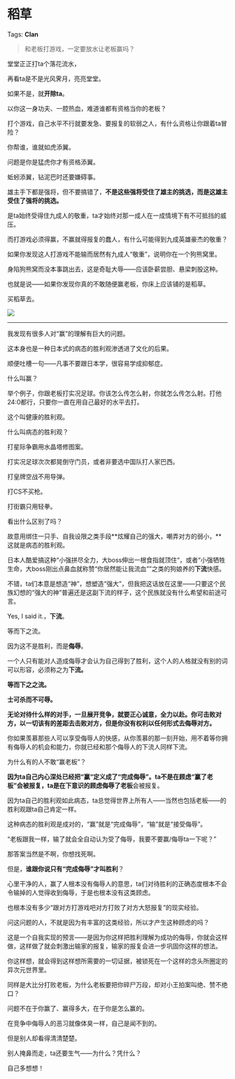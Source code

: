 # 稻草

Tags: **Clan**

> 和老板打游戏，一定要放水让老板赢吗？



堂堂正正打ta个落花流水，

再看ta是不是光风霁月，亮亮堂堂。

如果不是，就**开除ta**。

  


以你这一身功夫、一腔热血，难道谁都有资格当你的老板？

打个游戏，自己水平不行就要发急、要报复的软弱之人，有什么资格让你跟着ta冒险？

你帮谁，谁就如虎添翼。

问题是你是猛虎你才有资格添翼。

蚯蚓添翼，钻泥巴时还要嫌碍事。

雄主手下都是强将，但不要搞错了，**不是这些强将受住了雄主的挑选，而是这雄主受住了强将的挑选。**

是ta始终受得住九成人的敬重，ta才始终对那一成人在一成情境下有不可抵挡的威压。

而打游戏必须得赢，不赢就得报复的蠢人，有什么可能得到九成英雄豪杰的敬重？

如果你发现这人打游戏不能输而居然有九成人“敬重”，说明你在一个狗熊窝里。

身陷狗熊窝而没本事跳出去，这是奇耻大辱——应该卧薪尝胆、悬梁刺股这种。

也就是说——如果你发现你真的不敢随便赢老板，你床上应该铺的是稻草。

买稻草去。

![](https://picx.zhimg.com/50/v2-54d851a59c821f87725cea0b768cdad7_720w.jpg?source=1940ef5c)  




---

我发现有很多人对“赢”的理解有巨大的问题。

这本身也是一种日本式的病态的胜利观渗透进了文化的后果。

顺便吐槽一句——凡事不要跟日本学，很容易学成抑郁症。

什么叫赢？

举个例子，你跟老板打实况足球。你该怎么传怎么射，你就怎么传怎么射。打他24:0都行，只要你一直在用自己最好的水平去打。

这个叫健康的胜利观。

  


什么叫病态的胜利观？

打星际争霸用水晶塔修图案。

打实况足球次次都晃倒守门员，或者非要选中国队打人家巴西。

打皇牌空战不用导弹。

打CS不买枪。

打街霸只用轻拳。

  


看出什么区别了吗？

故意用绑住一只手、自我设限之类手段**炫耀自己的强大，嘲弄对方的弱小，**这就是病态的胜利观。

日本人酷爱搞这种“小强拼尽全力，大boss伸出一根食指就顶住“，或者“小强牺牲生命，大boss刚出点鼻血就称赞“你居然能让我流血””之类的狗娘养的**下流**快感。

不错，ta们本意是想造“神”，想塑造“强大”，但我把这话放在这里——只要这个民族幻想的“强大的神”普遍还是这副下流的样子，这个民族就没有什么希望和前途可言。

Yes, I said it.，**下流**。

等而下之流。

因为这不是胜利，而是**侮辱**。

一个人只有能对人造成侮辱才会认为自己得到了胜利，这个人的人格就没有别的词可以形容，必须称之为**下流。**

**等而下之之流。**

  


**士可杀而不可辱。**

**无论对待什么样的对手，一旦展开竞争，就要正心诚意，全力以赴。你可击败对方，以一切该有的差距去击败对方，但是你没有权利以任何形式去侮辱对方。**

你如果羡慕那些人可以享受侮辱人的快感，从你羡慕的那一刻开始，用不着等你拥有侮辱人的机会和能力，你就已经和那个侮辱人的下流人同样下流。

为什么有的人不敢“赢老板”？

**因为ta自己内心深处已经把“赢“定义成了“完成侮辱”。**ta不是在顾虑“赢了老板”会被报复，ta是在下意识的顾虑**侮辱了老板**会被报复。

因为ta自己的胜利观如此病态，ta总觉得世界上所有人——当然也包括老板——的胜利观跟ta自己肯定一样。

这种病态的胜利观是成对的，“赢”就是“完成侮辱”，“输”就是“接受侮辱”。

“老板跟我一样，输了就会全自动认为受了侮辱，我要不要赢/侮辱ta一下呢？”

那答案当然是不啊，你想找死啊。

但是，**谁跟你说只有“完成侮辱”才叫胜利**？

  


心里干净的人，赢了人根本没有侮辱人的意思，ta们对待胜利的正确态度根本不会令输掉的人觉得收到侮辱，于是也根本没有这类顾虑。

也根本没有多少“跟对方打游戏吧对方打败了对方大怒报复”的现实经验。

问这问题的人，不就是因为有丰富的这类经验，所以才产生这种顾虑的吗？

这是一个自我实现的预言——是因为你这样把胜利理解为成功的侮辱，你就会这样做，这样做了就会刺激出输家的报复，输家的报复会进一步巩固你这样的想法。

你这样想，就会得到这样想所需要的一切证据，被锁死在一个这样的念头所圈定的异次元世界里。

同样是大比分打败老板，为什么老板要把你碎尸万段，却对小王拍案叫绝、赞不绝口？

问题不在于你赢了、赢得多大，在于你是怎么赢的。

在竞争中侮辱人的恶习就像体臭一样，自己是闻不到的。

但是别人却看得清清楚楚。

别人掩鼻而走，ta还要生气——为什么？凭什么？

自己多想想！



